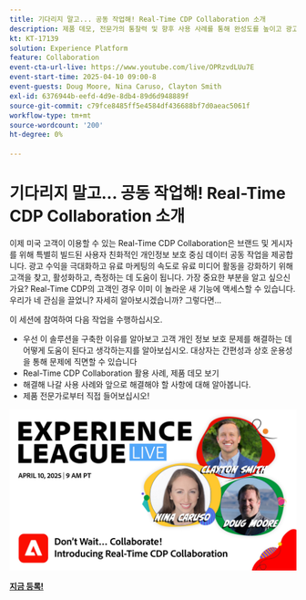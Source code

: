 ```yaml
---
title: 기다리지 말고... 공동 작업해! Real-Time CDP Collaboration 소개
description: 제품 데모, 전문가의 통찰력 및 향후 사용 사례를 통해 완성도를 높이고 광고 매출을 극대화하며 유료 미디어 활동을 간소화하기 위해 브랜드 및 게시자를 위한 개인 정보 보호 중심 데이터 솔루션을 제공하는 Real-Time CDP Collaboration을 살펴보십시오.
kt: KT-17139
solution: Experience Platform
feature: Collaboration
event-cta-url-live: https://www.youtube.com/live/OPRzvdLUu7E
event-start-time: 2025-04-10 09:00-8
event-guests: Doug Moore, Nina Caruso, Clayton Smith
exl-id: 6376944b-eefd-4d9e-8db4-89d6d948889f
source-git-commit: c79fce8485ff5e4584df436688bf7d0aeac5061f
workflow-type: tm+mt
source-wordcount: '200'
ht-degree: 0%

---
```


# 기다리지 말고... 공동 작업해! Real-Time CDP Collaboration 소개

이제 미국 고객이 이용할 수 있는 Real-Time CDP Collaboration은 브랜드 및 게시자를 위해 특별히 빌드된 사용자 친화적인 개인정보 보호 중심 데이터 공동 작업을 제공합니다. 광고 수익을 극대화하고 유료 마케팅의 속도로 유료 미디어 활동을 강화하기 위해 고객을 찾고, 활성화하고, 측정하는 데 도움이 됩니다. 가장 중요한 부분을 알고 싶으신가요? Real-Time CDP의 고객인 경우 이미 이 놀라운 새 기능에 액세스할 수 있습니다. 우리가 네 관심을 끌었니? 자세히 알아보시겠습니까? 그렇다면...

이 세션에 참여하여 다음 작업을 수행하십시오.

* 우선 이 솔루션을 구축한 이유를 알아보고 고객 개인 정보 보호 문제를 해결하는 데 어떻게 도움이 된다고 생각하는지를 알아보십시오. 대상자는 간편성과 상호 운용성을 통해 문제에 직면할 수 있습니다
* Real-Time CDP Collaboration 활용 사례, 제품 데모 보기
* 해결해 나갈 사용 사례와 앞으로 해결해야 할 사항에 대해 알아봅니다.
* 제품 전문가로부터 직접 들어보십시오!

[![ExL LIVE 2025년 4월 10일](assets/WebBanner_Apr10_2025.jpg)](https://engage.adobe.com/ExpLeagueLive-250410.html)

[**지금 등록!**](https://engage.adobe.com/ExpLeagueLive-250410.html)
